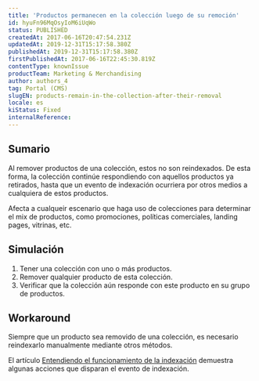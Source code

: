 ```yaml
---
title: 'Productos permanecen en la colección luego de su remoción'
id: hyuFn96MqOsyIoM6iUqWo
status: PUBLISHED
createdAt: 2017-06-16T20:47:54.231Z
updatedAt: 2019-12-31T15:17:58.380Z
publishedAt: 2019-12-31T15:17:58.380Z
firstPublishedAt: 2017-06-16T22:45:30.819Z
contentType: knownIssue
productTeam: Marketing & Merchandising
author: authors_4
tag: Portal (CMS)
slugEN: products-remain-in-the-collection-after-their-removal
locale: es
kiStatus: Fixed
internalReference: 
---
```


## Sumario

Al remover productos de una colección, estos no son reindexados. De esta forma, la colección continúe respondiendo con aquellos productos ya retirados, hasta que un evento de indexación ocurriera por otros medios a cualquiera de estos productos.

Afecta a cualqueir escenario que haga uso de colecciones para determinar el mix de productos, como promociones, políticas comerciales, landing pages, vitrinas, etc.

## Simulación

1. Tener una colección con uno o más productos.
2. Remover qualquier producto de esta colección.
3. Verificar que la colección aún responde con este producto en su grupo de productos.

## Workaround

Siempre que un producto sea removido de una colección, es necesario reindexarlo manualmente mediante otros métodos.

El artículo [Entendiendo el funcionamiento de la indexación](http://help.vtex.com/es/tutorial/entendiendo-el-funcionamento-de-la-indexacion) demuestra algunas acciones que disparan el evento de indexación.

